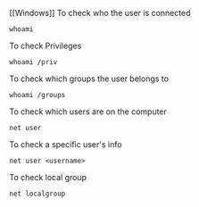 [[Windows]] To check who the user is connected
```
whoami
```
To check Privileges
```
whoami /priv
```
To check which groups the user belongs to
```
whoami /groups
```
To check which users are on the computer
```
net user
```
To check a specific user's info
```
net user <username>
```
To check local group
```
net localgroup
```
